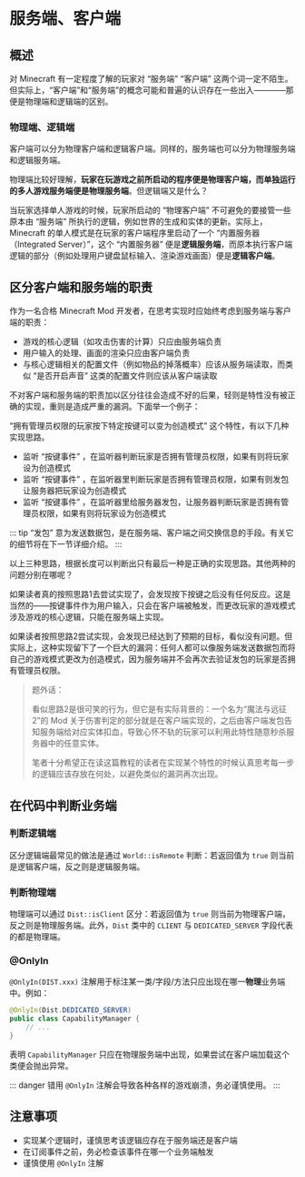 # 服务端、客户端

## 概述

对 Minecraft 有一定程度了解的玩家对 “服务端” “客户端” 这两个词一定不陌生。但实际上，“客户端”和“服务端”的概念可能和普遍的认识存在一些出入————那便是物理端和逻辑端的区别。

### 物理端、逻辑端

客户端可以分为物理客户端和逻辑客户端。同样的，服务端也可以分为物理服务端和逻辑服务端。

物理端比较好理解，**玩家在玩游戏之前所启动的程序便是物理客户端，而单独运行的多人游戏服务端便是物理服务端**。但逻辑端又是什么？

当玩家选择单人游戏的时候，玩家所启动的 “物理客户端” 不可避免的要接管一些原本由 “服务端” 所执行的逻辑，例如世界的生成和实体的更新。实际上，Minecraft 的单人模式是在玩家的客户端程序里启动了一个 “内置服务器（Integrated Server）”，这个 “内置服务器” 便是**逻辑服务端**，而原本执行客户端逻辑的部分（例如处理用户键盘鼠标输入、渲染游戏画面）便是**逻辑客户端**。

## 区分客户端和服务端的职责

作为一名合格 Minecraft Mod 开发者，在思考实现时应始终考虑到服务端与客户端的职责：

- 游戏的核心逻辑（如攻击伤害的计算）只应由服务端负责
- 用户输入的处理、画面的渲染只应由客户端负责
- 与核心逻辑相关的配置文件（例如物品的掉落概率）应该从服务端读取，而类似 “是否开启声音” 这类的配置文件则应该从客户端读取

不对客户端和服务端的职责加以区分往往会造成不好的后果，轻则是特性没有被正确的实现，重则是造成严重的漏洞。下面举一个例子：

“拥有管理员权限的玩家按下特定按键可以变为创造模式” 这个特性，有以下几种实现思路。

- 监听 “按键事件” ，在监听器判断玩家是否拥有管理员权限，如果有则将玩家设为创造模式
- 监听 “按键事件” ，在监听器里判断玩家是否拥有管理员权限，如果有则发包让服务器把玩家设为创造模式
- 监听 “按键事件” ，在监听器里给服务器发包，让服务器判断玩家是否拥有管理员权限，如果有则将玩家设为创造模式

::: tip
“发包” 意为发送数据包，是在服务端、客户端之间交换信息的手段。有关它的细节将在下一节详细介绍。
:::

以上三种思路，<heimu>根据长度可以判断出</heimu>只有最后一种是正确的实现思路。其他两种的问题分别在哪呢？

如果读者真的按照思路1去尝试实现了，会发现按下按键之后没有任何反应。这是当然的——按键事件作为用户输入，只会在客户端被触发，而更改玩家的游戏模式涉及游戏的核心逻辑，只能在服务端上实现。

如果读者按照思路2尝试实现，会发现已经达到了预期的目标，看似没有问题。但实际上，这种实现留下了一个巨大的漏洞：任何人都可以像服务端发送数据包而将自己的游戏模式更改为创造模式，因为服务端并不会再次去验证发包的玩家是否拥有管理员权限。

> 题外话：
> 
> 看似思路2是很可笑的行为，但它是有实际背景的：一个名为“魔法与远征2”的 Mod 关于伤害判定的部分就是在客户端实现的，之后由客户端发包告知服务端给对应实体扣血，导致心怀不轨的玩家可以利用此特性随意秒杀服务器中的任意实体。
> 
> 笔者十分希望正在读这篇教程的读者在实现某个特性的时候认真思考每一步的逻辑应该存放在何处，以避免类似的漏洞再次出现。

## 在代码中判断业务端

### 判断逻辑端

区分逻辑端最常见的做法是通过 `World::isRemote` 判断：若返回值为 `true` 则当前是逻辑客户端，反之则是逻辑服务端。<!--TODO: 其他方法？-->

### 判断物理端

物理端可以通过 `Dist::isClient` 区分：若返回值为 `true` 则当前为物理客户端，反之则是物理服务端。此外，`Dist` 类中的 `CLIENT` 与 `DEDICATED_SERVER` 字段代表的都是物理端。<!--TODO: 其他方法？-->

### @OnlyIn

`@OnlyIn(DIST.xxx)` 注解用于标注某一类/字段/方法只应出现在哪一**物理**业务端中。例如：

```java
@OnlyIn(Dist.DEDICATED_SERVER)
public class CapabilityManager {
    // ...
}
```

表明 `CapabilityManager` 只应在物理服务端中出现，如果尝试在客户端加载这个类便会抛出异常。

::: danger
错用 `@OnlyIn` 注解会导致各种各样的游戏崩溃，务必谨慎使用。
:::

## 注意事项

- 实现某个逻辑时，谨慎思考该逻辑应存在于服务端还是客户端
- 在订阅事件之前，务必检查该事件在哪一个业务端触发
- 谨慎使用 `@OnlyIn` 注解
